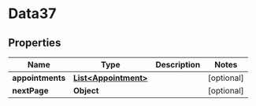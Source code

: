 

# Data37


## Properties

Name | Type | Description | Notes
------------ | ------------- | ------------- | -------------
**appointments** | [**List&lt;Appointment&gt;**](Appointment.md) |  |  [optional]
**nextPage** | **Object** |  |  [optional]



